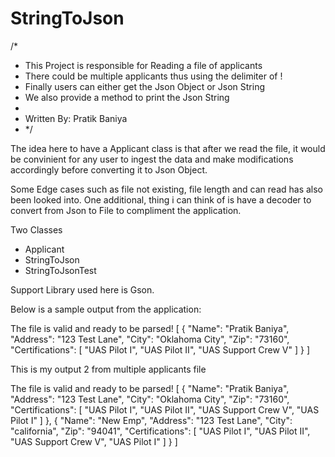 # StringToJson
/*
 * This Project is responsible for Reading a file of applicants
 * There could be multiple applicants thus using the delimiter of !
 * Finally users can either get the Json Object or Json String
 * We also provide a method to print the Json String
 * 
 * Written By: Pratik Baniya
 * */
 
 
 The idea here to have a Applicant class is that after we read the file, it would be 
 convinient for any user to ingest the data and make modifications accordingly before 
 converting it to Json Object.
 
 Some Edge cases such as file not existing, file length and can read has also been looked into.
 One additional, thing i can think of is have a decoder to convert from Json to File to compliment the application.
 
 Two Classes
 - Applicant
 - StringToJson
 - StringToJsonTest
 
 Support Library used here is Gson.
 
 Below is a sample output from the application:
 
 The file is valid and ready to be parsed!
[
  {
    "Name": "Pratik Baniya",
    "Address": "123 Test Lane",
    "City": "Oklahoma City",
    "Zip": "73160",
    "Certifications": [
      "UAS Pilot I",
      "UAS Pilot II",
      "UAS Support Crew V"
    ]
  }
]

This is my output 2 from multiple applicants file

The file is valid and ready to be parsed!
[
  {
    "Name": "Pratik Baniya",
    "Address": "123 Test Lane",
    "City": "Oklahoma City",
    "Zip": "73160",
    "Certifications": [
      "UAS Pilot I",
      "UAS Pilot II",
      "UAS Support Crew V",
      "UAS Pilot I"
    ]
  },
  {
    "Name": "New Emp",
    "Address": "123 Test Lane",
    "City": "california",
    "Zip": "94041",
    "Certifications": [
      "UAS Pilot I",
      "UAS Pilot II",
      "UAS Support Crew V",
      "UAS Pilot I"
    ]
  }
]
